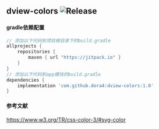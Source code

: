 dview-colors
![Release](https://jitpack.io/v/dora4/dview-colors.svg)
--------------------------------

#### gradle依赖配置

```groovy
// 添加以下代码到项目根目录下的build.gradle
allprojects {
    repositories {
        maven { url "https://jitpack.io" }
    }
}
// 添加以下代码到app模块的build.gradle
dependencies {
    implementation 'com.github.dora4:dview-colors:1.0'
}
```

#### 参考文献

https://www.w3.org/TR/css-color-3/#svg-color